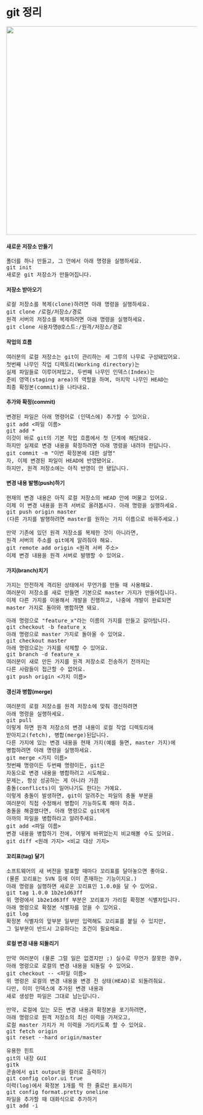 git 정리 
=====================
<img width="550" src="http://www.gstatic.com/webp/gallery/4.jpg">

#### 새로운 저장소 만들기
<pre>
폴더를 하나 만들고, 그 안에서 아래 명령을 실행하세요.
git init
새로운 git 저장소가 만들어집니다.
</pre>


#### 저장소 받아오기
<pre>
로컬 저장소를 복제(clone)하려면 아래 명령을 실행하세요.
git clone /로컬/저장소/경로
원격 서버의 저장소를 복제하려면 아래 명령을 실행하세요.
git clone 사용자명@호스트:/원격/저장소/경로
</pre>
#### 작업의 흐름

<pre>
여러분의 로컬 저장소는 git이 관리하는 세 그루의 나무로 구성돼있어요.
첫번째 나무인 작업 디렉토리(Working directory)는
실제 파일들로 이루어져있고, 두번째 나무인 인덱스(Index)는
준비 영역(staging area)의 역할을 하며, 마지막 나무인 HEAD는
최종 확정본(commit)을 나타내요.
</pre>

#### 추가와 확정(commit)
<pre>
변경된 파일은 아래 명령어로 (인덱스에) 추가할 수 있어요.
git add <파일 이름>
git add *
이것이 바로 git의 기본 작업 흐름에서 첫 단계에 해당돼요.
하지만 실제로 변경 내용을 확정하려면 아래 명령을 내려야 한답니다.
git commit -m "이번 확정본에 대한 설명"
자, 이제 변경된 파일이 HEAD에 반영됐어요.
하지만, 원격 저장소에는 아직 반영이 안 됐답니다.
</pre>

#### 변경 내용 발행(push)하기
<pre>
현재의 변경 내용은 아직 로컬 저장소의 HEAD 안에 머물고 있어요.
이제 이 변경 내용을 원격 서버로 올려봅시다. 아래 명령을 실행하세요.
git push origin master
(다른 가지를 발행하려면 master를 원하는 가지 이름으로 바꿔주세요.) 

만약 기존에 있던 원격 저장소를 복제한 것이 아니라면,
원격 서버의 주소를 git에게 알려줘야 해요.
git remote add origin <원격 서버 주소>
이제 변경 내용을 원격 서버로 발행할 수 있어요.
</pre>
#### 가지(branch)치기
<pre>
가지는 안전하게 격리된 상태에서 무언가를 만들 때 사용해요.
여러분이 저장소를 새로 만들면 기본으로 master 가지가 만들어집니다.
이제 다른 가지를 이용해서 개발을 진행하고, 나중에 개발이 완료되면
master 가지로 돌아와 병합하면 돼요.
</pre>

<pre>
아래 명령으로 "feature_x"라는 이름의 가지를 만들고 갈아탑니다.
git checkout -b feature_x
아래 명령으로 master 가지로 돌아올 수 있어요.
git checkout master
아래 명령으로는 가지를 삭제할 수 있어요.
git branch -d feature_x
여러분이 새로 만든 가지를 원격 저장소로 전송하기 전까지는
다른 사람들이 접근할 수 없어요.
git push origin <가지 이름>
</pre>
#### 갱신과 병합(merge)
<pre>
여러분의 로컬 저장소를 원격 저장소에 맞춰 갱신하려면
아래 명령을 실행하세요.
git pull
이렇게 하면 원격 저장소의 변경 내용이 로컬 작업 디렉토리에
받아지고(fetch), 병합(merge)된답니다.
다른 가지에 있는 변경 내용을 현재 가지(예를 들면, master 가지)에
병합하려면 아래 명령을 실행하세요.
git merge <가지 이름>
첫번째 명령이든 두번째 명령이든, git은
자동으로 변경 내용을 병합하려고 시도해요.
문제는, 항상 성공하는 게 아니라 가끔
충돌(conflicts)이 일어나기도 한다는 거예요.
이렇게 충돌이 발생하면, git이 알려주는 파일의 충돌 부분을
여러분이 직접 수정해서 병합이 가능하도록 해야 하죠.
충돌을 해결했다면, 아래 명령으로 git에게
아까의 파일을 병합하라고 알려주세요.
git add <파일 이름>
변경 내용을 병합하기 전에, 어떻게 바뀌었는지 비교해볼 수도 있어요.
git diff <원래 가지> <비교 대상 가지>
</pre>

#### 꼬리표(tag) 달기
<pre>
소프트웨어의 새 버전을 발표할 때마다 꼬리표를 달아놓으면 좋아요.
(물론 꼬리표는 SVN 등에 이미 존재하는 기능이지요.)
아래 명령을 실행하면 새로운 꼬리표인 1.0.0을 달 수 있어요.
git tag 1.0.0 1b2e1d63ff
위 명령에서 1b2e1d63ff 부분은 꼬리표가 가리킬 확정본 식별자입니다.
아래 명령으로 확정본 식별자를 얻을 수 있어요.
git log
확정본 식별자의 앞부분 일부만 입력해도 꼬리표를 붙일 수 있지만,
그 일부분이 반드시 고유하다는 조건이 필요해요.
</pre>

#### 로컬 변경 내용 되돌리기
<pre>
만약 여러분이 (물론 그럴 일은 없겠지만 ;) 실수로 무언가 잘못한 경우,
아래 명령으로 로컬의 변경 내용을 되돌릴 수 있어요.
git checkout -- <파일 이름>
위 명령은 로컬의 변경 내용을 변경 전 상태(HEAD)로 되돌려줘요.
다만, 이미 인덱스에 추가된 변경 내용과
새로 생성한 파일은 그대로 남는답니다.

만약, 로컬에 있는 모든 변경 내용과 확정본을 포기하려면,
아래 명령으로 원격 저장소의 최신 이력을 가져오고,
로컬 master 가지가 저 이력을 가리키도록 할 수 있어요.
git fetch origin
git reset --hard origin/master

유용한 힌트
git의 내장 GUI
gitk
콘솔에서 git output을 컬러로 출력하기
git config color.ui true
이력(log)에서 확정본 1개를 딱 한 줄로만 표시하기
git config format.pretty oneline
파일을 추가할 때 대화식으로 추가하기
git add -i

</pre>

